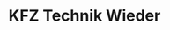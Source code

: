 ---
title: "KFZ Technik Wieder"
url: /gemeinde-deutschkreutz/kfz-technik-wieder/
shop: Autowerkstatt
---